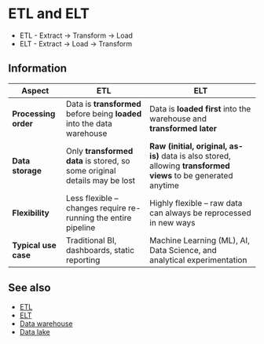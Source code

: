 # ETL and ELT

* ETL - Extract → Transform → Load
* ELT - Extract → Load → Transform

## Information

| Aspect               | **ETL**                                                                   | **ELT**                                                                                                        |
|----------------------|---------------------------------------------------------------------------|----------------------------------------------------------------------------------------------------------------|
| **Processing order** | Data is **transformed** before being **loaded** into the data warehouse   | Data is **loaded first** into the warehouse and **transformed later**                                          |
| **Data storage**     | Only **transformed data** is stored, so some original details may be lost | **Raw (initial, original, as-is)** data is also stored, allowing **transformed views** to be generated anytime |
| **Flexibility**      | Less flexible – changes require re-running the entire pipeline            | Highly flexible – raw data can always be reprocessed in new ways                                               |
| **Typical use case** | Traditional BI, dashboards, static reporting                              | Machine Learning (ML), AI, Data Science, and analytical experimentation                                        |

## See also

* [ETL](https://en.wikipedia.org/wiki/Extract,_transform,_load)
* [ELT](https://en.wikipedia.org/wiki/Extract,_load,_transform)
* [Data warehouse](https://en.wikipedia.org/wiki/Data_warehouse)
* [Data lake](https://en.wikipedia.org/wiki/Data_lake)




